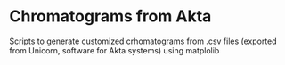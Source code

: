 # Chromatograms from Akta

 Scripts to generate customized crhomatograms from .csv files (exported from Unicorn, software for Akta systems) using matplolib

